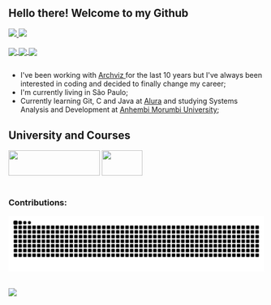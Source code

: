 ## Hello there! Welcome to my Github

<div>
 <a href="https://github.com/cguiama">
  <img height="180em" src="https://github-readme-stats.vercel.app/api?username=cguiama&show_icons=true&theme=apprentice&include_all_commits=true&count_private=true"/>
  <img height="180em" src="https://github-readme-stats.vercel.app/api/top-langs/?username=cguiama&layout=compact&langs_count=7&theme=apprentice"/>
</div>
<div style="display: inline_block"><br>
 <img src="https://cdn.jsdelivr.net/gh/devicons/devicon/icons/git/git-original.svg" height="30" img align="center" />
 <img src="https://cdn.jsdelivr.net/gh/devicons/devicon/icons/java/java-plain.svg" height="40" img align="center" />
 <img src="https://cdn.jsdelivr.net/gh/devicons/devicon/icons/c/c-plain.svg" height="40" img align="center" />
 </div>
</a>

 ##
 
- I've been working with <a href="https://www.behance.net/inside3d" target="_blank"> Archviz </a> for the last 10 years but I've always been interested in coding and decided to finally change my career;
- I'm currently living in São Paulo;
- Currently learning Git, C and Java at <a href="https://www.alura.com.br/" target="_blank">Alura</a> and studying Systems Analysis and Development at <a href="https://loja.anhembionline.com.br/graduacao/analise-e-desenvolvimento-de-sistemas-tecnologia-ead" target="_blank">Anhembi Morumbi University</a>;

## University and Courses

<div>
<a href="https://portal.anhembi.br" target="_blank"><img src="https://loja.anhembionline.com.br/media/logo/stores/7/ANHEMBI.png" width="180" height="50" /></a>      <a href="https://www.alura.com.br/" target="_blank"><img src="https://i.pinimg.com/originals/49/72/6e/49726e65f6b35c2e8e366a16c0734fb7.png" width="80" height="50" target="_blank"></a>
</br></br>
<h3> Contributions: </h3>


  ![github contribution grid snake animation](https://raw.githubusercontent.com/cguiama/cguiama/output/github-contribution-grid-snake.svg)

 ##
<a href="https://www.linkedin.com/in/guilherme-castro-dev/" target="_blank">
<img width="30px" src="https://cdn.jsdelivr.net/gh/devicons/devicon/icons/linkedin/linkedin-original.svg" />
</a>
